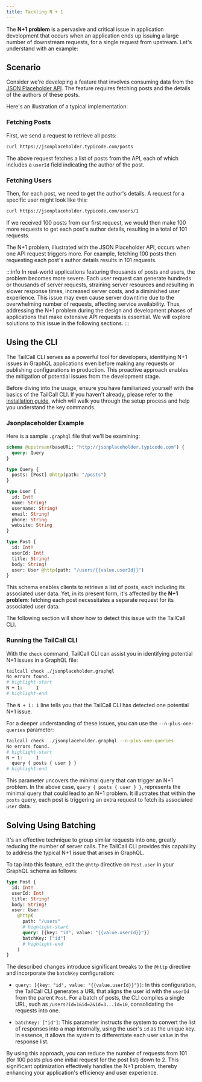```yaml
---
title: Tackling N + 1
---
```


The **N+1 problem** is a pervasive and critical issue in application development that occurs when an application ends up issuing a large number of downstream requests, for a single request from upstream. Let's understand with an example:

## Scenario

Consider we're developing a feature that involves consuming data from the [JSON Placeholder API]. The feature requires fetching posts and the details of the authors of these posts.

Here's an illustration of a typical implementation:

### Fetching Posts

First, we send a request to retrieve all posts:

```bash
curl https://jsonplaceholder.typicode.com/posts
```

The above request fetches a list of posts from the API, each of which includes a `userId` field indicating the author of the post.

### Fetching Users

Then, for each post, we need to get the author's details. A request for a specific user might look like this:

```bash
curl https://jsonplaceholder.typicode.com/users/1
```

If we received 100 posts from our first request, we would then make 100 more requests to get each post's author details, resulting in a total of 101 requests.

The N+1 problem, illustrated with the JSON Placeholder API, occurs when one API request triggers more. For example, fetching 100 posts then requesting each post's author details results in 101 requests.

:::info
In real-world applications featuring thousands of posts and users, the problem becomes more severe. Each user request can generate hundreds or thousands of server requests, straining server resources and resulting in slower response times, increased server costs, and a diminished user experience. This issue may even cause server downtime due to the overwhelming number of requests, affecting service availability. Thus, addressing the N+1 problem during the design and development phases of applications that make extensive API requests is essential. We will explore solutions to this issue in the following sections.
:::

## Using the CLI

The TailCall CLI serves as a powerful tool for developers, identifying N+1 issues in GraphQL applications even before making any requests or publishing configurations in production. This proactive approach enables the mitigation of potential issues from the development stage.

Before diving into the usage, ensure you have familiarized yourself with the basics of the TailCall CLI. If you haven't already, please refer to the [installation guide], which will walk you through the setup process and help you understand the key commands.

### Jsonplaceholder Example

Here is a sample `.graphql` file that we'll be examining:

```graphql showLineNumbers
schema @upstream(baseURL: "http://jsonplaceholder.typicode.com") {
  query: Query
}

type Query {
  posts: [Post] @http(path: "/posts")
}

type User {
  id: Int!
  name: String!
  username: String!
  email: String!
  phone: String
  website: String
}

type Post {
  id: Int!
  userId: Int!
  title: String!
  body: String!
  user: User @http(path: "/users/{{value.userId}}")
}
```

This schema enables clients to retrieve a list of posts, each including its associated user data. Yet, in its present form, it's affected by the **N+1 problem**: fetching each post necessitates a separate request for its associated user data.

The following section will show how to detect this issue with the TailCall CLI.

### Running the TailCall CLI

With the `check` command, TailCall CLI can assist you in identifying potential N+1 issues in a GraphQL file:

```bash
tailcall check ./jsonplaceholder.graphql
No errors found.
# highlight-start
N + 1:     1
# highlight-end
```

The `N + 1: 1` line tells you that the TailCall CLI has detected one potential N+1 issue.

For a deeper understanding of these issues, you can use the `--n-plus-one-queries` parameter:

```bash
tailcall check  ./jsonplaceholder.graphql --n-plus-one-queries
No errors found.
# highlight-start
N + 1:     1
  query { posts { user } }
# highlight-end
```

This parameter uncovers the minimal query that can trigger an N+1 problem. In the above case, `query { posts { user } }`, represents the minimal query that could lead to an N+1 problem. It illustrates that within the `posts` query, each post is triggering an extra request to fetch its associated `user` data.

## Solving Using Batching

It's an effective technique to group similar requests into one, greatly reducing the number of server calls. The TailCall CLI provides this capability to address the typical N+1 issue that arises in GraphQL.

To tap into this feature, edit the `@http` directive on `Post.user` in your GraphQL schema as follows:

```graphql showLineNumbers
type Post {
  id: Int!
  userId: Int!
  title: String!
  body: String!
  user: User
    @http(
      path: "/users"
      # highlight-start
      query: [{key: "id", value: "{{value.userId}}"}]
      batchKey: ["id"]
      # highlight-end
    )
}
```

The described changes introduce significant tweaks to the `@http` directive and incorporate the `batchKey` configuration:

- `query: [{key: "id", value: "{{value.userId}}"}]`: In this configuration, the TailCall CLI generates a URL that aligns the user id with the `userId` from the parent `Post`. For a batch of posts, the CLI compiles a single URL, such as `/users?id=1&id=2&id=3...id=10`, consolidating the requests into one.

- `batchKey: ["id"]`: This parameter instructs the system to convert the list of responses into a map internally, using the user's `id` as the unique key. In essence, it allows the system to differentiate each user value in the response list.

By using this approach, you can reduce the number of requests from 101 (for 100 posts plus one initial request for the post list) down to 2. This significant optimization effectively handles the N+1 problem, thereby enhancing your application's efficiency and user experience.

[json placeholder api]: https://jsonplaceholder.typicode.com
[installation guide]: /docs/getting_started/
